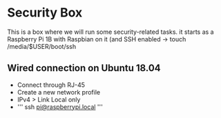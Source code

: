 # Security Box
This is a box where we will run some security-related tasks.
it starts as a Raspberry Pi 1B with Raspbian on it (and SSH enabled -> touch /media/$USER/boot/ssh

## Wired connection on Ubuntu 18.04
- Connect through RJ-45  
- Create a new network profile  
- IPv4 > Link Local only
- ''' ssh pi@raspberrypi.local '''

